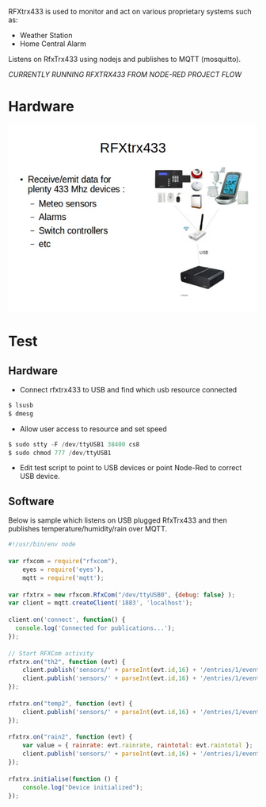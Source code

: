 
RFXtrx433 is used to monitor and act on various proprietary systems such as:
* Weather Station
* Home Central Alarm

Listens on RfxTrx433 using nodejs and publishes to MQTT (mosquitto).


*CURRENTLY RUNNING RFXTRX433 FROM NODE-RED PROJECT FLOW*


# Hardware

![Parts](res/rfxtrx433-schema.jpg?raw=true "Hardware overview")


# Test

## Hardware

* Connect rfxtrx433 to USB and find which usb resource connected

```js
$ lsusb
$ dmesg
```

* Allow user access to resource and set speed

```js
$ sudo stty -F /dev/ttyUSB1 38400 cs8
$ sudo chmod 777 /dev/ttyUSB1
```

* Edit test script to point to USB devices or point Node-Red to correct USB device.

## Software

Below is sample which listens on USB plugged RfxTrx433 and then publishes temperature/humidity/rain over MQTT.

```js
#!/usr/bin/env node

var rfxcom = require("rfxcom"),
    eyes = require('eyes'),
    mqtt = require('mqtt');

var rfxtrx = new rfxcom.RfxCom("/dev/ttyUSB0", {debug: false} );
var client = mqtt.createClient('1883', 'localhost');

client.on('connect', function() {
  console.log('Connected for publications...');
});

// Start RFXCom activity
rfxtrx.on("th2", function (evt) {
    client.publish('sensors/' + parseInt(evt.id,16) + '/entries/1/events/temperature', '' + evt.temperature);
    client.publish('sensors/' + parseInt(evt.id,16) + '/entries/1/events/humidity', '' + evt.humidity);
});

rfxtrx.on("temp2", function (evt) {
    client.publish('sensors/' + parseInt(evt.id,16) + '/entries/1/events/temperature', '' + evt.temperature);
});

rfxtrx.on("rain2", function (evt) {
    var value = { rainrate: evt.rainrate, raintotal: evt.raintotal };
    client.publish('sensors/' + parseInt(evt.id,16) + '/entries/1/events/rain', JSON.stringify(value));
});

rfxtrx.initialise(function () {
    console.log("Device initialized");
});
```







